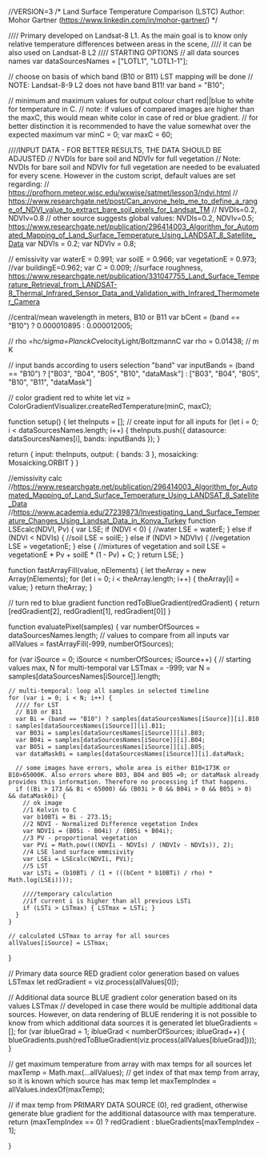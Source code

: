//VERSION=3
/*
Land Surface Temperature Comparison (LSTC)
Author: Mohor Gartner (https://www.linkedin.com/in/mohor-gartner/)
*/

//// Primary developed on Landsat-8 L1. As the main goal is to know only relative temperature differences between areas in the scene,
//// it can be also used on Landsat-8 L2
//// STARTING OPTIONS
// all data sources names
var dataSourcesNames = ["LOTL1", "LOTL1-1"];

// choose on basis of which band (B10 or B11) LST mapping will be done
// NOTE: Landsat-8-9 L2 does not have band B11!
var band = "B10";

// minimum and maximum values for output colour chart red||blue to white for temperature in C.
// note: if values of compared images are higher than the maxC, this would mean white color in case of red or blue gradient.
//   for better distinction it is recommended to have the value somewhat over the expected maximum
var minC = 0;
var maxC = 60;


////INPUT DATA - FOR BETTER RESULTS, THE DATA SHOULD BE ADJUSTED
// NVDIs for bare soil and NDVIv for full vegetation
// Note: NVDIs for bare soil and NDVIv for full vegetation are needed to be evaluated for every scene. However in the custom script, default values are set regarding:
// https://profhorn.meteor.wisc.edu/wxwise/satmet/lesson3/ndvi.html 
// https://www.researchgate.net/post/Can_anyone_help_me_to_define_a_range_of_NDVI_value_to_extract_bare_soil_pixels_for_Landsat_TM
// NVDIs=0.2, NDVIv=0.8
// other source suggests global values: NVDIs=0.2, NDVIv=0.5; https://www.researchgate.net/publication/296414003_Algorithm_for_Automated_Mapping_of_Land_Surface_Temperature_Using_LANDSAT_8_Satellite_Data
var NDVIs = 0.2;
var NDVIv = 0.8;

// emissivity
var waterE = 0.991;
var soilE = 0.966;
var vegetationE = 0.973;
//var buildingE=0.962;
var C = 0.009; //surface roughness, https://www.researchgate.net/publication/331047755_Land_Surface_Temperature_Retrieval_from_LANDSAT-8_Thermal_Infrared_Sensor_Data_and_Validation_with_Infrared_Thermometer_Camera

//central/mean wavelength in meters, B10 or B11
var bCent = (band == "B10") ? 0.000010895 : 0.000012005;

// rho =h*c/sigma=PlanckC*velocityLight/BoltzmannC
var rho = 0.01438; // m K

// input bands according to users selection "band"
var inputBands = (band == "B10") ? ["B03", "B04", "B05", "B10", "dataMask"] : ["B03", "B04", "B05", "B10", "B11", "dataMask"]

// color gradient red to white
let viz = ColorGradientVisualizer.createRedTemperature(minC, maxC);

function setup() {
  let theInputs = [];
  // create input for all inputs
  for (let i = 0; i < dataSourcesNames.length; i++) {
    theInputs.push({
      datasource: dataSourcesNames[i],
      bands: inputBands
    });
  }

  return {
    input: theInputs,
    output: { bands: 3 },
    mosaicking: Mosaicking.ORBIT
  }
}


//emissivity calc
//https://www.researchgate.net/publication/296414003_Algorithm_for_Automated_Mapping_of_Land_Surface_Temperature_Using_LANDSAT_8_Satellite_Data
//https://www.academia.edu/27239873/Investigating_Land_Surface_Temperature_Changes_Using_Landsat_Data_in_Konya_Turkey
function LSEcalc(NDVI, Pv) {
  var LSE;
  if (NDVI < 0) {
    //water
    LSE = waterE;
  } else if (NDVI < NDVIs) {
    //soil
    LSE = soilE;
  } else if (NDVI > NDVIv) {
    //vegetation
    LSE = vegetationE;
  } else {
    //mixtures of vegetation and soil
    LSE = vegetationE * Pv + soilE * (1 - Pv) + C;
  }
  return LSE;
}

function fastArrayFill(value, nElements) {
  let theArray = new Array(nElements);
  for (let i = 0; i < theArray.length; i++) {
    theArray[i] = value;
  }
  return theArray;
}

// turn red to blue gradient
function redToBlueGradient(redGradient) {
  return [redGradient[2], redGradient[1], redGradient[0]]
}

function evaluatePixel(samples) {
  var numberOfSources = dataSourcesNames.length;
  // values to compare from all inputs
  var allValues = fastArrayFill(-999, numberOfSources);

  for (var iSource = 0; iSource < numberOfSources; iSource++) {
    // starting values max, N for multi-temporal
    var LSTmax = -999;
    var N = samples[dataSourcesNames[iSource]].length;


    // multi-temporal: loop all samples in selected timeline
    for (var i = 0; i < N; i++) {
      //// for LST
      // B10 or B11
      var Bi = (band == "B10") ? samples[dataSourcesNames[iSource]][i].B10 : samples[dataSourcesNames[iSource]][i].B11;
      var B03i = samples[dataSourcesNames[iSource]][i].B03;
      var B04i = samples[dataSourcesNames[iSource]][i].B04;
      var B05i = samples[dataSourcesNames[iSource]][i].B05;
      var dataMask0i = samples[dataSourcesNames[iSource]][i].dataMask;

      // some images have errors, whole area is either B10<173K or B10>65000K. Also errors where B03, B04 and B05 =0; or dataMask already provides this information. Therefore no processing if that happens.
      if ((Bi > 173 && Bi < 65000) && (B03i > 0 && B04i > 0 && B05i > 0) && dataMask0i) {
        // ok image
        //1 Kelvin to C
        var b10BTi = Bi - 273.15;
        //2 NDVI - Normalized Difference vegetation Index
        var NDVIi = (B05i - B04i) / (B05i + B04i);
        //3 PV - proportional vegetation
        var PVi = Math.pow(((NDVIi - NDVIs) / (NDVIv - NDVIs)), 2);
        //4 LSE land surface emmisivity  
        var LSEi = LSEcalc(NDVIi, PVi);
        //5 LST
        var LSTi = (b10BTi / (1 + (((bCent * b10BTi) / rho) * Math.log(LSEi))));

        ////temporary calculation
        //if current i is higher than all previous LSTi
        if (LSTi > LSTmax) { LSTmax = LSTi; }
      }
    }

    // calculated LSTmax to array for all sources
    allValues[iSource] = LSTmax;
  }

  // Primary data source RED gradient color generation based on values LSTmax
  let redGradient = viz.process(allValues[0]);

  // Additional data source BLUE gradient color generation based on its values LSTmax
  // developed in case there would be multiple additional data sources. However, on data rendering of BLUE rendering it is not possible to know from which additional data sources it is generated
  let blueGradients = [];
  for (var iblueGrad = 1; iblueGrad < numberOfSources; iblueGrad++) {
    blueGradients.push(redToBlueGradient(viz.process(allValues[iblueGrad])));
  }


  // get maximum temperature from array with max temps for all sources
  let maxTemp = Math.max(...allValues);
  // get index of that max temp from array, so it is known which source has max temp
  let maxTempIndex = allValues.indexOf(maxTemp);

  // if max temp from PRIMARY DATA SOURCE (0), red gradient, otherwise generate blue gradient for the additional datasource with max temperature.
  return (maxTempIndex == 0) ? redGradient : blueGradients[maxTempIndex - 1];

}

